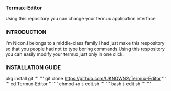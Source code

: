 ### Termux-Editor
Using this repository you can change your termux application interface
### INTRODUCTION
I'm Nicon.I belongs to a middle-class family.I had just make this respository so that you people had not to type boring commands.Using this respository you can easily modify your termux just only in one click.

### INSTALLATION GUIDE
pkg install git
'''
'''
git clone https://github.com/UKNOWN2/Termux-Editor
'''
'''
cd Termux-Editor
'''
'''
chmod +x t-edit.sh
'''
'''
bash t-edit.sh
'''
'''
